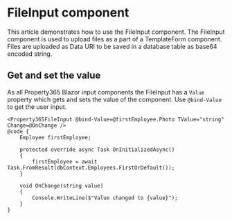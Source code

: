 # FileInput component
This article demonstrates how to use the FileInput component. The FileInput component is used to upload files as a part of a TemplateForm component. Files are uploaded as Data URI to be saved in a database table as base64 encoded string.

## Get and set the value
As all Property365 Blazor input components the FileInput has a `Value` property which gets and sets the value of the component.
Use `@bind-Value` to get the user input.

```
<Property365FileInput @bind-Value=@firstEmployee.Photo TValue="string" Change=@OnChange />
@code {
    Employee firstEmployee;

    protected override async Task OnInitializedAsync()
    {
        firstEmployee = await Task.FromResult(dbContext.Employees.FirstOrDefault());
    }

    void OnChange(string value)
    {
        Console.WriteLine($"Value changed to {value}");
    }
}
```
